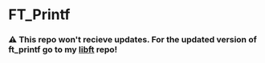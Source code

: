 # FT_Printf
### ⚠️ This repo won't recieve updates. For the updated version of ft_printf go to my [libft](https://github.com/pharbst/libft) repo!
